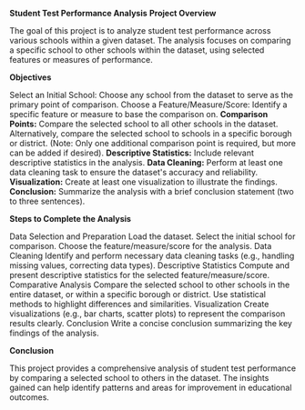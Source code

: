 **Student Test Performance Analysis**
**Project Overview**

The goal of this project is to analyze student test performance across various schools within a given dataset. The analysis focuses on comparing a specific school to other schools within the dataset, using selected features or measures of performance.

**Objectives**


Select an Initial School: Choose any school from the dataset to serve as the primary point of comparison.
Choose a Feature/Measure/Score: Identify a specific feature or measure to base the comparison on.
**Comparison Points:**
Compare the selected school to all other schools in the dataset.
Alternatively, compare the selected school to schools in a specific borough or district. (Note: Only one additional comparison point is required, but more can be added if desired).
**Descriptive Statistics:** Include relevant descriptive statistics in the analysis.
**Data Cleaning:** Perform at least one data cleaning task to ensure the dataset's accuracy and reliability.
**Visualization:** Create at least one visualization to illustrate the findings.
**Conclusion:** Summarize the analysis with a brief conclusion statement (two to three sentences).

**Steps to Complete the Analysis**


Data Selection and Preparation
Load the dataset.
Select the initial school for comparison.
Choose the feature/measure/score for the analysis.
Data Cleaning
Identify and perform necessary data cleaning tasks (e.g., handling missing values, correcting data types).
Descriptive Statistics
Compute and present descriptive statistics for the selected feature/measure/score.
Comparative Analysis
Compare the selected school to other schools in the entire dataset, or within a specific borough or district.
Use statistical methods to highlight differences and similarities.
Visualization
Create visualizations (e.g., bar charts, scatter plots) to represent the comparison results clearly.
Conclusion
Write a concise conclusion summarizing the key findings of the analysis.

**Conclusion**


This project provides a comprehensive analysis of student test performance by comparing a selected school to others in the dataset. The insights gained can help identify patterns and areas for improvement in educational outcomes.

